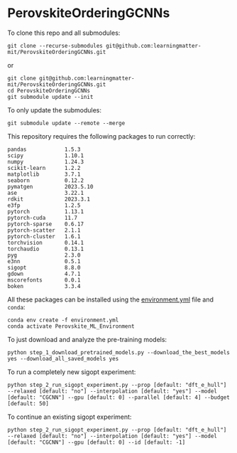 # PerovskiteOrderingGCNNs

To clone this repo and all submodules:

```
git clone --recurse-submodules git@github.com:learningmatter-mit/PerovskiteOrderingGCNNs.git
```

or

```
git clone git@github.com:learningmatter-mit/PerovskiteOrderingGCNNs.git
cd PerovskiteOrderingGCNNs
git submodule update --init
```

To only update the submodules:

```
git submodule update --remote --merge
```

This repository requires the following packages to run correctly:

```
pandas            1.5.3
scipy             1.10.1
numpy             1.24.3
scikit-learn      1.2.2
matplotlib        3.7.1
seaborn           0.12.2
pymatgen          2023.5.10
ase               3.22.1
rdkit             2023.3.1
e3fp              1.2.5
pytorch           1.13.1
pytorch-cuda      11.7
pytorch-sparse    0.6.17
pytorch-scatter   2.1.1
pytorch-cluster   1.6.1
torchvision       0.14.1
torchaudio        0.13.1
pyg               2.3.0
e3nn              0.5.1
sigopt            8.8.0
gdown             4.7.1
mscorefonts       0.0.1
boken             3.3.4
```

All these packages can be installed using the [environment.yml](environment.yml) file and `conda`:

```
conda env create -f environment.yml
conda activate Perovskite_ML_Environment
```

To just download and analyze the pre-training models:

```
python step_1_download_pretrained_models.py --download_the_best_models yes --download_all_saved_models yes
```

To run a completely new sigopt experiment:

```
python step_2_run_sigopt_experiment.py --prop [default: "dft_e_hull"] --relaxed [default: "no"] --interpolation [default: "yes"] --model [default: "CGCNN"] --gpu [default: 0] --parallel [default: 4] --budget [default: 50]
```

To continue an existing sigopt experiment:

```
python step_2_run_sigopt_experiment.py --prop [default: "dft_e_hull"] --relaxed [default: "no"] --interpolation [default: "yes"] --model [default: "CGCNN"] --gpu [default: 0] --id [default: -1]
```
